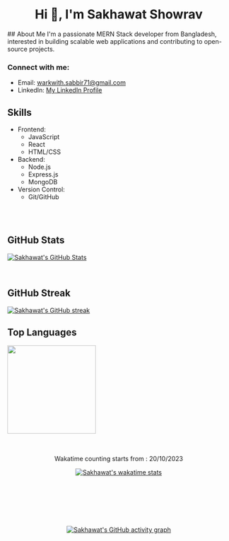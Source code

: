 <h1 align="center">Hi 👋, I'm Sakhawat Showrav</h1>
<!-- <h3 align="center">A passionate MERN-Stack developer from BANGLADESH</h3> -->
## About Me
I'm a passionate MERN Stack developer from Bangladesh, interested in building scalable web applications and contributing to open-source projects.


<h3 align="left">Connect with me:</h3>

- Email: warkwith.sabbir71@gmail.com
- LinkedIn: [My LinkedIn Profile](https://www.linkedin.com/in/sakhawat71)



## Skills
- Frontend:
  - JavaScript
  - React
  - HTML/CSS
- Backend:
  - Node.js
  - Express.js
  - MongoDB
- Version Control:
  - Git/GitHub

<br/>
<br/>


## GitHub Stats
[![Sakhawat's GitHub Stats](https://github-readme-stats.vercel.app/api?username=Sakhawat71&theme=radical&border=7F3FBF&background=0D1117)](https://github.com/Sakhawat71)

<br/>

## GitHub Streak
<a href="https://github.com/Sakhawat71">
    <img src="https://github-readme-streak-stats.herokuapp.com/?user=Sakhawat71&theme=radical&border=7F3FBF&background=0D1117" alt="Sakhawat's GitHub streak"/>
</a>

<br/>

## Top Languages

<a href="https://github.com/Sakhawat71">
    <img height="200" src="https://github-readme-stats.vercel.app/api/top-langs?username=Sakhawat71&layout=compact&langs_count=8&card_width=320" />
</a>


<br/>
<br/>
<br/>

<!-----  waka time start ------>
<p align="center">Wakatime counting starts from : 20/10/2023</p>
<p align="center">
  <a href="https://wakatime.com/@Sakhawat71">
    <img src="https://github-readme-stats.vercel.app/api/wakatime?username=Sakhawat71" alt="Sakhawat's wakatime stats"/>
  </a>
</p>
<!-----  waka time end  ------>


<br/>
<br/>
<br/>
<br/>
<br/>

<!----- github activity  graph  ------->
<p align="center">
  <a href="https://github.com/sakhawat71/github-readme-activity-graph">
    <img src="https://github-readme-activity-graph.vercel.app/graph?username=sakhawat71&theme=react" alt="Sakhawat's GitHub activity graph"/>
  </a>
</p>
<!----- github activity  graph  end ------->


<br/>
<br/>
<br/>
<br/>
<br/>

<!-----  

[![Sakhawat's GitHub Streak](https://github-readme-streak-stats.herokuapp.com/?user=Sakhawat71&theme=radical&border=7F3FBF&background=0D1117)](https://github.com/Sakhawat71)
------>
